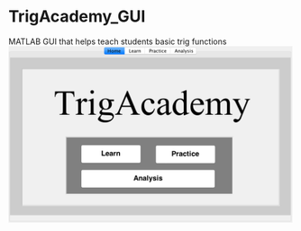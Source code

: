# TrigAcademy_GUI
MATLAB GUI that helps teach students basic trig functions
![Alt text](Image1.jpg?raw=true "GUI Opening Page")

